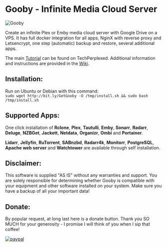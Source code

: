 # Gooby - Infinite Media Cloud Server

![Gooby](https://1.bp.blogspot.com/-DaNp0497qkU/XcssrpQC_FI/AAAAAAAIZPA/_JfF-KX71M0yyK6ommMRQ0VgGz7INZ5uQCEwYBhgL/s1600/gooby.png "Gooby")

Create an infinite Plex or Emby media cloud server with Google Drive on a VPS. It has full docker integration for all apps, NginX with reverse proxy and Letsencrypt, one step (automatic) backup and restore, several additional apps.

The main [Tutorial](http://bit.ly/Tech_Perplexed "How to create an infinite media server using a VPS and Cloud service") can be found on TechPerplexed. Additional information and instructions are provided in the [Wiki](https://github.com/TechPerplexed/Gooby/wiki "Gooby Wiki").

## Installation:

Run on Ubuntu or Debian with this command:  
`sudo wget http://bit.ly/GetGooby -O /tmp/install.sh && sudo bash /tmp/install.sh`

## Supported Apps:

One click installation of **Rclone**, **Plex**, **Tautulli**, **Emby**, **Sonarr**, **Radarr**, **Deluge**, **NZBGet**, **Jackett**, **Netdata**, **Organizr**, **Ombi** and **Portainer**.

**Lidarr**, **Jellyfin**, **RuTorrent**, **SABnzbd**, **Radarr4k**, **Monitorr**, **PostgreSQL**, **Apache web server** and **Watchtower** are available through self installation.

## Disclaimer:

This software is supplied "AS IS" without any warranties and support. You are solely responsible for determining whether Gooby is compatible with your equipment and other software installed on your system. Make sure you have a backup of all your important data!

## Donate:

By popular request, at long last here is a donate button. Thank you SO MUCH for your generosity - I promise I will think of you when I sip that coffee!

[![paypal](https://www.paypalobjects.com/en_US/i/btn/btn_donateCC_LG.gif)](https://www.paypal.com/cgi-bin/webscr?cmd=_s-xclick&hosted_button_id=2YZQCA4GA2RSG)

